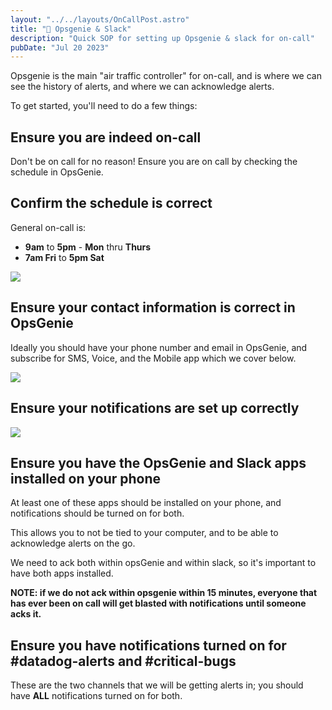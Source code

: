 ```yaml
---
layout: "../../layouts/OnCallPost.astro"
title: "🧞 Opsgenie & Slack"
description: "Quick SOP for setting up Opsgenie & slack for on-call"
pubDate: "Jul 20 2023"
---
```



Opsgenie is the main "air traffic controller" for on-call, and is where we can see the history of alerts, and where we can acknowledge alerts.

To get started, you'll need to do a few things:

## Ensure you are indeed on-call

Don't be on call for no reason! Ensure you are on call by checking the schedule in OpsGenie.

## Confirm the schedule is correct

General on-call is:

- **9am** to **5pm** - **Mon** thru **Thurs**
- **7am Fri** to **5pm Sat** 

<img src="/oc-schedule.png" /><br>

## Ensure your contact information is correct in OpsGenie

Ideally you should have your phone number and email in OpsGenie, and subscribe for SMS, Voice, and the Mobile app which we cover below.

<img src="/oc-contact.png" /><br>

## Ensure your notifications are set up correctly



<img src="/oc-rules.png" /><br>

## Ensure you have the OpsGenie and Slack apps installed on your phone

At least one of these apps should be installed on your phone, and notifications should be turned on for both.

This allows you to not be tied to your computer, and to be able to acknowledge alerts on the go.

We need to ack both within opsGenie and within slack, so it's important to have both apps installed.

**NOTE: if we do not ack within opsgenie within 15 minutes, everyone that has ever been on call will get blasted with notifications until someone acks it.**

## Ensure you have notifications turned on for #datadog-alerts and #critical-bugs

These are the two channels that we will be getting alerts in; you should have **ALL** notifications turned on for both.